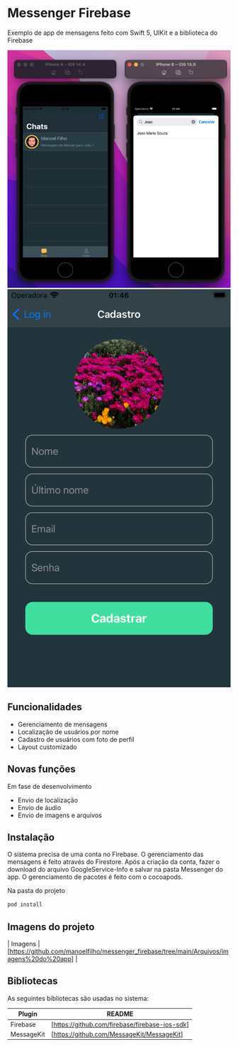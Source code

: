 # Messenger Firebase
Exemplo de app de mensagens feito com Swift 5, UIKit e a biblioteca do Firebase


![Troca de mensagens](https://github.com/manoelfilho/messenger_firebase/blob/main/Arquivos/imagens%20do%20app/jose-joao-find.jpg)
![Cadastro](https://github.com/manoelfilho/messenger_firebase/blob/main/Arquivos/imagens%20do%20app/Simulator%20Screen%20Shot%20-%20iPhone%208%20-%202021-11-13%20at%2001.46.39.png)

## Funcionalidades
- Gerenciamento de mensagens
- Localização de usuários por nome
- Cadastro de usuários com foto de perfil
- Layout customizado

## Novas funções

Em fase de desenvolvimento

- Envio de localização
- Envio de áudio
- Envio de imagens e arquivos

## Instalação

O sistema precisa de uma conta no Firebase. O gerenciamento das mensagens é feito através do Firestore. Após a criação da conta, fazer o download do arquivo GoogleService-Info e salvar na pasta Messenger do app.
O gerenciamento de pacotes é feito com o cocoapods. 

Na pasta do projeto

```sh
pod install
```

## Imagens do projeto
| Imagens | [https://github.com/manoelfilho/messenger_firebase/tree/main/Arquivos/imagens%20do%20app] |

## Bibliotecas
As seguintes bibliotecas são usadas no sistema:

| Plugin | README |
| ------ | ------ |
| Firebase | [https://github.com/firebase/firebase-ios-sdk]|
| MessageKit | [https://github.com/MessageKit/MessageKit]|
